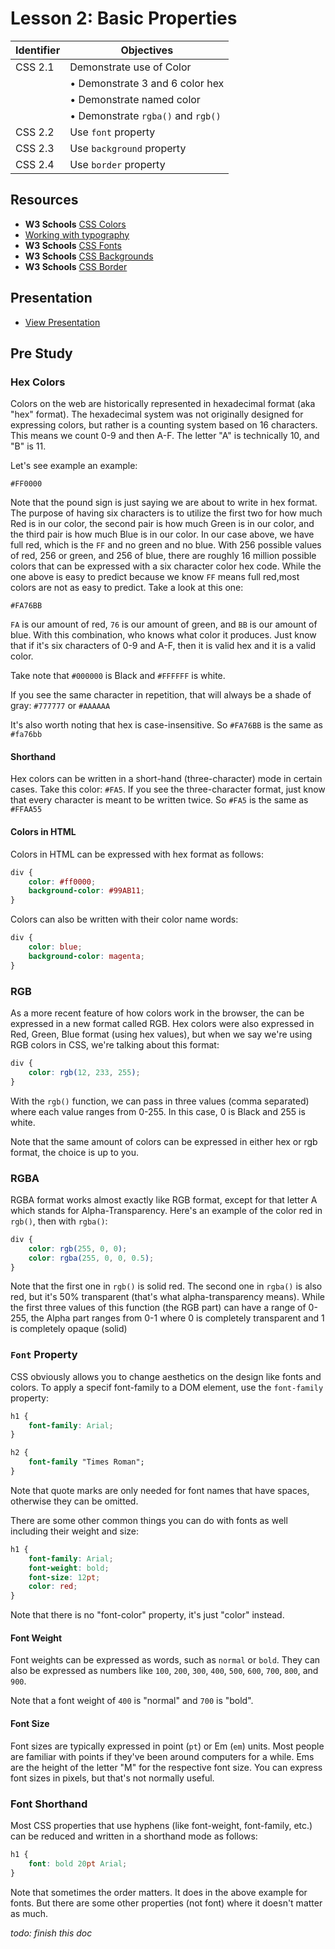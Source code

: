 # Lesson 2: Basic Properties

Identifier   | Objectives
-------------|------------
CSS 2.1      | Demonstrate use of Color 
             | &bull; Demonstrate 3 and 6 color hex
             | &bull; Demonstrate named color
             | &bull; Demonstrate `rgba()` and `rgb()`
CSS 2.2      | Use `font` property
CSS 2.3      | Use `background` property
CSS 2.4      | Use `border` property

## Resources
- __W3 Schools__ [CSS Colors](http://www.w3schools.com/cssref/css_colors.asp)
- [Working with typography](http://learn.shayhowe.com/html-css/working-with-typography/)
- __W3 Schools__ [CSS Fonts](http://www.w3schools.com/css/css_font.asp)
- __W3 Schools__ [CSS Backgrounds](http://www.w3schools.com/css/css_background.asp) 
- __W3 Schools__ [CSS Border](http://www.w3schools.com/css/css_border.asp)

## Presentation

- [View Presentation](https://docs.google.com/presentation/d/10tB4ZoyVibNV9IWq2LwEEOgUnO4lO8bDFRojlwtAI4s/edit#slide=id.p)

## Pre Study

### Hex Colors

Colors on the web are historically represented in hexadecimal format (aka "hex" format). The hexadecimal system was not originally designed for expressing colors, but rather is a counting system based on 16 characters. This means we count 0-9 and then A-F. The letter "A" is technically 10, and "B" is 11. 

Let's see example an example:

```
#FF0000
```

Note that the pound sign is just saying we are about to write in hex format. The purpose of having six characters is to utilize the first two for how much Red is in our color, the second pair is how much Green is in our color, and the third pair is how much Blue is in our color. In our case above, we have full red, which is the `FF` and no green and no blue. With 256 possible values of red, 256 or green, and 256 of blue, there are roughly 16 million possible colors that can be expressed with a six character color hex code. While the one above is easy to predict because we know `FF` means full red,most colors are not as easy to predict. Take a look at this one:

```
#FA76BB
```

`FA` is our amount of red, `76` is our amount of green, and `BB` is our amount of blue. With this combination, who knows what color it produces. Just know that if it's six characters of 0-9 and A-F, then it is valid hex and it is a valid color.

Take note that `#000000` is Black and `#FFFFFF` is white. 

If you see the same character in repetition, that will always be a shade of gray: `#777777` or `#AAAAAA`

It's also worth noting that hex is case-insensitive. So `#FA76BB` is the same as `#fa76bb` 

#### Shorthand

Hex colors can be written in a short-hand (three-character) mode in certain cases. Take this color: `#FA5`. If you see the three-character format, just know that every character is meant to be written twice. So `#FA5` is the same as `#FFAA55`

#### Colors in HTML

Colors in HTML can be expressed with hex format as follows:

```css
div {
    color: #ff0000;
    background-color: #99AB11;
}
```

Colors can also be written with their color name words:

```css
div {
    color: blue;
    background-color: magenta;
}
```

### RGB

As a more recent feature of how colors work in the browser, the can be expressed in a new format called RGB. Hex colors were also expressed in Red, Green, Blue format (using hex values), but when we say we're using RGB colors in CSS, we're talking about this format:

```css
div {
    color: rgb(12, 233, 255);
}
```

With the `rgb()` function, we can pass in three values (comma separated) where each value ranges from 0-255. In this case, 0 is Black and 255 is white. 

Note that the same amount of colors can be expressed in either hex or rgb format, the choice is up to you.

### RGBA

RGBA format works almost exactly like RGB format, except for that letter A which stands for Alpha-Transparency. Here's an example of the color red in `rgb()`, then with `rgba()`:

```css
div {
    color: rgb(255, 0, 0);
    color: rgba(255, 0, 0, 0.5);
}
```

Note that the first one in `rgb()` is solid red. The second one in `rgba()` is also red, but it's 50% transparent (that's what alpha-transparency means). While the first three values of this function (the RGB part) can have a range of 0-255, the Alpha part ranges from 0-1 where 0 is completely transparent and 1 is completely opaque (solid)

### `Font` Property

CSS obviously allows you to change aesthetics on the design like fonts and colors. To apply a specif font-family to a DOM element, use the `font-family` property:

```css
h1 {
    font-family: Arial;
}

h2 {
    font-family "Times Roman";
}
```

Note that quote marks are only needed for font names that have spaces, otherwise they can be omitted. 

There are some other common things you can do with fonts as well including their weight and size:

```css
h1 {
    font-family: Arial;
    font-weight: bold;
    font-size: 12pt;
    color: red;
}
```

Note that there is no "font-color" property, it's just "color" instead.

#### Font Weight

Font weights can be expressed as words, such as `normal` or `bold`. They can also be expressed as numbers like `100`, `200`, `300`, `400`, `500`, `600`, `700`, `800`, and `900`.

Note that a font weight of `400` is "normal" and `700` is "bold".

#### Font Size

Font sizes are typically expressed in point (`pt`) or Em (`em`) units. Most people are familiar with points if they've been around computers for a while. Ems are the height of the letter "M" for the respective font size. You can express font sizes in pixels, but that's not normally useful. 

### Font Shorthand

Most CSS properties that use hyphens (like font-weight, font-family, etc.) can be reduced and written in a shorthand mode as follows:

```css
h1 {
    font: bold 20pt Arial;
}
```

Note that sometimes the order matters. It does in the above example for fonts. But there are some other properties (not font) where it doesn't matter as much.

_todo: finish this doc_
